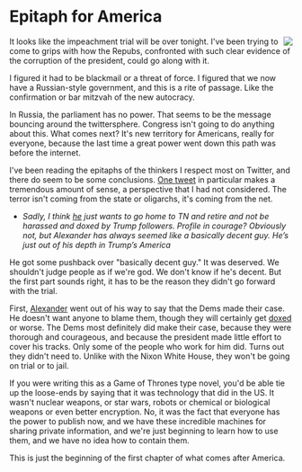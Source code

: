 # Epitaph for America
<img src="http://scripting.com/images/2020/01/19/kingTrump.png" border="0" align="right">It looks like the impeachment trial will be over tonight. I've been trying to come to grips with how the Repubs, confronted with such clear evidence of the corruption of the president, could go along with it.

I figured it had to be blackmail or a threat of force. I figured that we now have a Russian-style government, and this is a rite of passage. Like the confirmation or bar mitzvah of the new autocracy. 

In Russia, the parliament has no power. That seems to be the message bouncing around the twittersphere. Congress isn't going to do anything about this. What comes next? It's new territory for Americans, really for everyone, because the last time a great power went down this path was before the internet. 

I've been reading the epitaphs of the thinkers I respect most on Twitter, and there do seem to be some conclusions. <a href="https://twitter.com/Occamsreznor/status/1223223229734707201">One tweet</a> in particular makes a tremendous amount of sense, a perspective that I had not considered. The terror isn't coming from the state or oligarchs, it's coming from the net. 
* <i>Sadly, I think <a href="https://twitter.com/SenAlexander/status/1223093577145864194">he</a> just wants to go home to TN and retire and not be harassed and doxed by Trump followers.  Profile in courage?  Obviously not, but Alexander has always seemed like a basically decent guy.  He’s just out of his depth in Trump’s America</i>

He got some pushback over "basically decent guy." It was deserved. We shouldn't judge people as if we're god. We don't know if he's decent. But the first part sounds right, it has to be the reason they didn't go forward with the trial. 

First, <a href="https://twitter.com/SenAlexander/status/1223093577145864194">Alexander</a> went out of his way to say that the Dems made their case. He doesn't want anyone to blame them, though they will certainly get <a href="https://en.wikipedia.org/wiki/Doxing">doxed</a> or worse. The Dems most definitely did make their case, because they were thorough and courageous, and because the president made little effort to cover his tracks. Only some of the people who work for him did. Turns out they didn't need to. Unlike with the Nixon White House, they won't be going on trial or to jail. 

If you were writing this as a Game of Thrones type novel, you'd be able tie up the loose-ends by saying that it was technology that did in the US. It wasn't nuclear weapons, or star wars, robots or chemical or biological weapons or even better encryption. No, it was the fact that everyone has the power to publish now, and we have these incredible machines for sharing private information, and we're just beginning to learn how to use them, and we have no idea how to contain them. 

This is just the beginning of the first chapter of what comes after America. 

